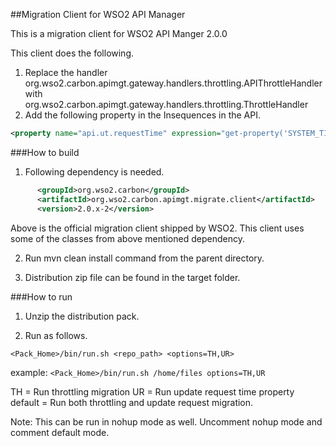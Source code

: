 ##Migration Client for WSO2 API Manager

This is a migration client for WSO2 API Manger 2.0.0

This client does the following.

1. Replace the handler org.wso2.carbon.apimgt.gateway.handlers.throttling.APIThrottleHandler with 
org.wso2.carbon.apimgt.gateway.handlers.throttling.ThrottleHandler
2. Add the following property in the Insequences in the API.

```xml
<property name="api.ut.requestTime" expression="get-property('SYSTEM_TIME')"/>
```


###How to build

1. Following dependency is needed. 

```xml
      <groupId>org.wso2.carbon</groupId>
      <artifactId>org.wso2.carbon.apimgt.migrate.client</artifactId>
      <version>2.0.x-2</version>
```

Above is the official migration client shipped by WSO2. This client uses some of the classes from above mentioned dependency. 

2. Run mvn clean install command from the parent directory.

3. Distribution zip file can be found in the target folder.

###How to run

1. Unzip the distribution pack.

2. Run as follows.

`<Pack_Home>/bin/run.sh <repo_path> <options=TH,UR>`

example: `<Pack_Home>/bin/run.sh /home/files options=TH,UR`

TH = Run throttling migration
UR = Run update request time property
default = Run both throttling and update request migration.

Note: This can be run in nohup mode as well. Uncomment nohup mode and comment default mode.